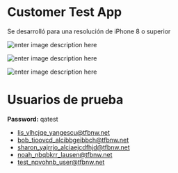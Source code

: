 # Customer Test App
Se desarrolló para una resolución de iPhone 8 o superior

![enter image description here](https://lh3.googleusercontent.com/-rcDbarfJUSg/XSupNn2y7_I/AAAAAAAAQ0Q/_ILODRzGQB4TESwVtcbhgbhh8dkh5TXnwCK8BGAs/s512/2019-07-14.png)

![enter image description here](https://lh3.googleusercontent.com/-mgkkeanD7wU/XSupsEDEIMI/AAAAAAAAQ0Y/tqfyTFd_ro4lu1ETLjodMQuigKOvOr2ugCK8BGAs/s512/2019-07-14.png)

![enter image description here](https://lh3.googleusercontent.com/-mhbOdvX6_xM/XSuqKOIzdjI/AAAAAAAAQ0g/GNWOfKyLP_EyICIcplJwFOJaf_oo0hH6wCK8BGAs/s512/2019-07-14.png)

# Usuarios de prueba

**Password:** qatest 

- lis_vlhcjqe_yangescu@tfbnw.net
- bob_tioovcd_alcibbgeibbch@tfbnw.net
- sharon_yajrrjo_alciaejcdfhjd@tfbnw.net
-  noah_nbqbkrr_lausen@tfbnw.net
- test_npvohnb_user@tfbnw.net

